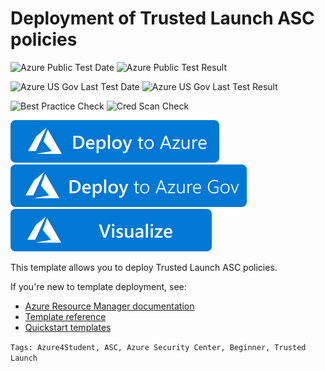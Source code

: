 # Deployment of Trusted Launch ASC policies

![Azure Public Test Date](https://azurequickstartsservice.blob.core.windows.net/badges/101-asc-trustedlaunch-policies/PublicLastTestDate.svg)
![Azure Public Test Result](https://azurequickstartsservice.blob.core.windows.net/badges/101-asc-trustedlaunch-policies/PublicDeployment.svg)

![Azure US Gov Last Test Date](https://azurequickstartsservice.blob.core.windows.net/badges/101-asc-trustedlaunch-policies/FairfaxLastTestDate.svg)
![Azure US Gov Last Test Result](https://azurequickstartsservice.blob.core.windows.net/badges/101-asc-trustedlaunch-policies/FairfaxDeployment.svg)

![Best Practice Check](https://azurequickstartsservice.blob.core.windows.net/badges/101-asc-trustedlaunch-policies/BestPracticeResult.svg)
![Cred Scan Check](https://azurequickstartsservice.blob.core.windows.net/badges/101-asc-trustedlaunch-policies/CredScanResult.svg)

[![Deploy To Azure](https://raw.githubusercontent.com/Azure/azure-quickstart-templates/master/1-CONTRIBUTION-GUIDE/images/deploytoazure.svg?sanitize=true)](https://portal.azure.com/#create/Microsoft.Template/uri/https%3A%2F%2Fraw.githubusercontent.com%2Fprash200%2Fazure-quickstart-templates%2Fmaster%2F101-asc-trustedlaunch-policies%2Fazuredeploy.json)
[![Deploy To Azure Gov](https://raw.githubusercontent.com/Azure/azure-quickstart-templates/master/1-CONTRIBUTION-GUIDE/images/deploytoazuregov.svg?sanitize=true)](https://portal.azure.us/#create/Microsoft.Template/uri/https%3A%2F%2Fraw.githubusercontent.com%2Fprash200%2Fazure-quickstart-templates%2Fmaster%2F101-asc-trustedlaunch-policies%2Fazuredeploy.json)
[![Visualize](https://raw.githubusercontent.com/Azure/azure-quickstart-templates/master/1-CONTRIBUTION-GUIDE/images/visualizebutton.svg?sanitize=true)](http://armviz.io/#/?load=https%3A%2F%2Fraw.githubusercontent.com%2Fprash200%2Fazure-quickstart-templates%2Fmaster%2F101-asc-trustedlaunch-policies%2Fazuredeploy.json)

This template allows you to deploy Trusted Launch ASC policies.

If you're new to template deployment, see:

- [Azure Resource Manager documentation](https://docs.microsoft.com/azure/azure-resource-manager/)
- [Template reference](https://docs.microsoft.com/azure/templates/microsoft.compute/allversions)
- [Quickstart templates](https://azure.microsoft.com/resources/templates/?resourceType=Microsoft.Compute&pageNumber=1&sort=Popular)

`Tags: Azure4Student, ASC, Azure Security Center, Beginner, Trusted Launch`
